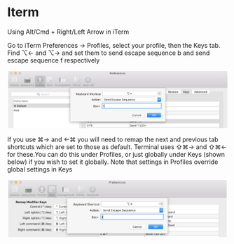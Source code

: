 # Iterm

Using Alt/Cmd + Right/Left Arrow in iTerm

Go to iTerm Preferences → Profiles, select your profile, then the Keys tab. Find ⌥← and ⌥→ and set them to send escape sequence b and send escape sequence f respectively

![](../.gitbook/assets/mac-iterm1.png)

If you use ⌘→ and ←⌘ you will need to remap the next and previous tab shortcuts which are set to those as default. Terminal uses ⇧⌘→ and ⇧⌘← for these.You can do this under Profiles, or just globally under Keys \(shown below\) if you wish to set it globally. Note that settings in Profiles override global settings in Keys

![](../.gitbook/assets/mac-iterm2.png)

